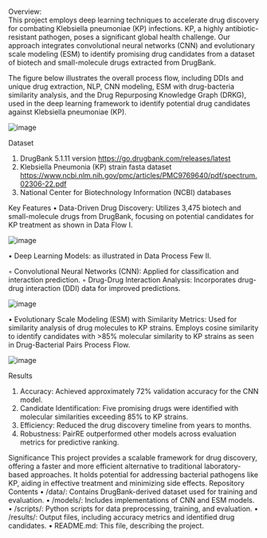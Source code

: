 Overview:  
This project employs deep learning techniques to accelerate drug discovery for combating Klebsiella pneumoniae (KP) infections. KP, a highly 
antibiotic-resistant pathogen, poses a significant global health challenge. Our approach integrates convolutional neural networks (CNN) and 
evolutionary scale modeling (ESM) to identify promising drug candidates from a dataset of biotech and small-molecule drugs extracted from DrugBank.

The figure below illustrates the overall process flow, including DDIs and unique drug extraction, NLP, CNN modeling, ESM with drug-bacteria 
similarity analysis, and the Drug Repurposing Knowledge Graph (DRKG), used in the deep learning framework to identify potential drug candidates 
against Klebsiella pneumoniae (KP).

![image](https://github.com/user-attachments/assets/b9989338-757a-42d2-89be-e0abe0670186)

Dataset
		
1. DrugBank 5.1.11 version 
    https://go.drugbank.com/releases/latest
2. Klebsiella Pneumonia (KP) strain fasta dataset
    https://www.ncbi.nlm.nih.gov/pmc/articles/PMC9769640/pdf/spectrum.02306-22.pdf
3. National Center for Biotechnology Information (NCBI) databases

Key Features
•	Data-Driven Drug Discovery: Utilizes 3,475 biotech and small-molecule drugs from DrugBank, focusing on potential candidates for KP treatment 
as shown in Data Flow I.

![image](https://github.com/user-attachments/assets/ef62b82d-05bf-41b1-b315-4beb773a8b06)

•	Deep Learning Models:  as illustrated in Data Process Few II.

◦	Convolutional Neural Networks (CNN): Applied for classification and interaction prediction.
◦	Drug-Drug Interaction Analysis: Incorporates drug-drug interaction (DDI) data for improved predictions.

![image](https://github.com/user-attachments/assets/038a22e2-c334-4cfd-8575-492052cd7ea0)

•	Evolutionary Scale Modeling (ESM) with Similarity Metrics: Used for similarity analysis of drug molecules to KP strains. Employs cosine similarity 
to identify candidates with >85% molecular similarity to KP strains as seen in Drug-Bacterial Pairs Process Flow.

![image](https://github.com/user-attachments/assets/0f9cc871-2886-4d62-9501-477c658acbfa)

Results
1.	Accuracy: Achieved approximately 72% validation accuracy for the CNN model.
2.	Candidate Identification: Five promising drugs were identified with molecular similarities exceeding 85% to KP strains.
3.	Efficiency: Reduced the drug discovery timeline from years to months.
4.	Robustness: PairRE outperformed other models across evaluation metrics for predictive ranking.

Significance
This project provides a scalable framework for drug discovery, offering a faster and more efficient alternative to traditional laboratory-based approaches. It holds potential for addressing bacterial pathogens like KP, aiding in effective treatment and minimizing side effects.
Repository Contents
•	/data/: Contains DrugBank-derived dataset used for training and evaluation.
•	/models/: Includes implementations of CNN and ESM models.
•	/scripts/: Python scripts for data preprocessing, training, and evaluation.
•	/results/: Output files, including accuracy metrics and identified drug candidates.
•	README.md: This file, describing the project.
